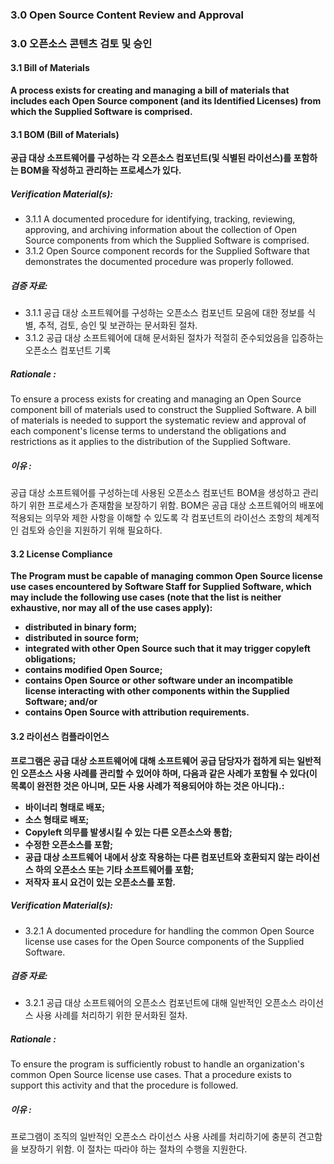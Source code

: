 ### 3.0 Open Source Content Review and Approval

### 3.0 오픈소스 콘텐츠 검토 및 승인

#### 3.1       Bill of Materials

**A process exists for creating and managing a bill of materials that includes each Open Source component (and its Identified Licenses) from which the Supplied Software is comprised.**

#### 3.1       BOM (Bill of Materials)

**공급 대상 소프트웨어를 구성하는 각 오픈소스 컴포넌트(및 식별된 라이선스)를 포함하는 BOM을 작성하고 관리하는 프로세스가 있다.**


##### Verification Material(s):

- 3.1.1 A documented procedure for identifying, tracking, reviewing, approving, and archiving information about the collection of Open Source components from which the Supplied Software is comprised.
- 3.1.2 Open Source component records for the Supplied Software that demonstrates the documented procedure was properly followed.

##### 검증 자료:

- 3.1.1 공급 대상 소프트웨어를 구성하는 오픈소스 컴포넌트 모음에 대한 정보를 식별, 추적, 검토, 승인 및 보관하는 문서화된 절차.
- 3.1.2 공급 대상 소프트웨어에 대해 문서화된 절차가 적절히 준수되었음을 입증하는 오픈소스 컴포넌트 기록

##### Rationale :

To ensure a process exists for creating and managing an Open Source component bill of materials used to construct the Supplied Software. A bill of materials is needed to support the systematic review and approval of each component&#39;s license terms to understand the obligations and restrictions as it applies to the distribution of the Supplied Software.

##### 이유 :

공급 대상 소프트웨어를 구성하는데 사용된 오픈소스 컴포넌트 BOM을 생성하고 관리하기 위한 프로세스가 존재함을 보장하기 위함. BOM은 공급 대상 소프트웨어의 배포에 적용되는 의무와 제한 사항을 이해할 수 있도록 각 컴포넌트의 라이선스 조항의 체계적인 검토와 승인을 지원하기 위해 필요하다.


#### 3.2          License Compliance

**The Program must be capable of managing common Open Source license use cases encountered by Software Staff for Supplied Software, which may include the following use cases (note that the list is neither exhaustive, nor may all of the use cases apply):**

- **distributed in binary form;**
- **distributed in source form;**
- **integrated with other Open Source such that it may trigger copyleft obligations;**
- **contains modified Open Source;**
- **contains Open Source or other software under an incompatible license interacting with other components within the Supplied Software; and/or**
- **contains Open Source with attribution requirements.**

#### 3.2          라이선스 컴플라이언스

**프로그램은 공급 대상 소프트웨어에 대해 소프트웨어 공급 담당자가 접하게 되는 일반적인 오픈소스 사용 사례를 관리할 수 있어야 하며, 다음과 같은 사례가 포함될 수 있다(이 목록이 완전한 것은 아니며, 모든 사용 사례가 적용되어야 하는 것은 아니다).:**

- **바이너리 형태로 배포;**
- **소스 형태로 배포;**
- **Copyleft 의무를 발생시킬 수 있는 다른 오픈소스와 통합;**
- **수정한 오픈소스를 포함;**
- **공급 대상 소프트웨어 내에서 상호 작용하는 다른 컴포넌트와 호환되지 않는 라이선스 하의 오픈소스 또는 기타 소프트웨어를 포함;**
- **저작자 표시 요건이 있는 오픈소스를 포함.**

##### Verification Material(s):

- 3.2.1 A documented procedure for handling the common Open Source license use cases for the Open Source components of the Supplied Software.

##### 검증 자료:

- 3.2.1 공급 대상 소프트웨어의 오픈소스 컴포넌트에 대해 일반적인 오픈소스 라이선스 사용 사례를 처리하기 위한 문서화된 절차.

##### Rationale :

To ensure the program is sufficiently robust to handle an organization&#39;s common Open Source license use cases.  That a procedure exists to support this activity and that the procedure is followed.

##### 이유 :

프로그램이 조직의 일반적인 오픈소스 라이선스 사용 사례를 처리하기에 충분히 견고함을 보장하기 위함. 이 절차는 따라야 하는 절차의 수행을 지원한다. 
